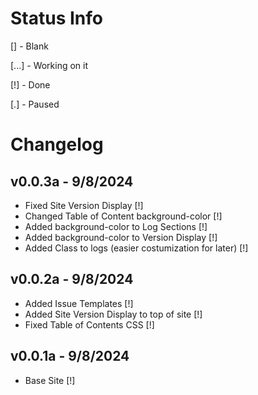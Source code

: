 # Status Info
[] - Blank

[...] - Working on it

[!] - Done

[.] - Paused

# Changelog

## v0.0.3a - 9/8/2024
  - Fixed Site Version Display [!]
  - Changed Table of Content background-color [!]
  - Added background-color to Log Sections [!]
  - Added background-color to Version Display [!]
  - Added Class to logs (easier costumization for later) [!]

## v0.0.2a - 9/8/2024
  - Added Issue Templates [!]
  - Added Site Version Display to top of site [!]
  - Fixed Table of Contents CSS [!]
  
## v0.0.1a - 9/8/2024
  - Base Site [!]
